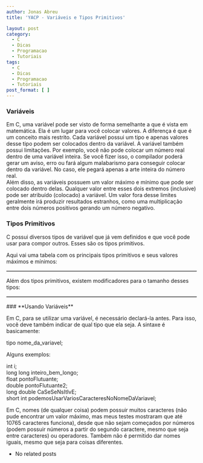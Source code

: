 ```yaml
---
author: Jonas Abreu
title: 'YACP - Variáveis e Tipos Primitivos'

layout: post
category:
  - C
  - Dicas
  - Programacao
  - Tutoriais
tags:
  - C
  - Dicas
  - Programacao
  - Tutoriais
post_format: [ ]
---
```

### **Variáveis**

Em C, uma variável pode ser visto de forma semelhante a que é vista em matemática. Ela é um lugar para você colocar valores. A diferença é que é um conceito mais restrito. Cada variável possui um tipo e apenas valores desse tipo podem ser colocados dentro da variável. A variável também possui limitações. Por exemplo, você não pode colocar um número real dentro de uma variável inteira. Se você fizer isso, o compilador poderá gerar um aviso, erro ou fará algum malabarismo para conseguir colocar dentro da variável. No caso, ele pegará apenas a arte inteira do número real.  
Além disso, as variáveis possuem um valor máximo e mínimo que pode ser colocado dentro delas. Qualquer valor entre esses dois extremos (inclusive) pode ser atribuído (colocado) a variável. Um valor fora desse limites geralmente irá produzir resultados estranhos, como uma multiplicação entre dois números positivos gerando um número negativo.

### **Tipos Primitivos**

C possui diversos tipos de variável que já vem definidos e que você pode usar para compor outros. Esses são os tipos primitivos. 

Aqui vai uma tabela com os principais tipos primitivos e seus valores máximos e mínimos:<table border=1> 

</table> 
Além dos tipos primitivos, existem modificadores para o tamanho desses tipos:<table border=1> 

</table> 
### **Usando Variáveis**

Em C, para se utilizar uma variável, é necessário declará-la antes. Para isso, você deve também indicar de qual tipo que ela seja. A sintaxe é basicamente:

tipo nome\_da\_variavel;

Alguns exemplos:

int i;  
long long inteiro\_bem\_longo;  
float pontoFlutuante;  
double pontoFlutuante2;  
long double CaSeSeNsItIvE;  
short int podemosUsarVariosCaracteresNoNomeDaVariavel;

Em C, nomes (de qualquer coisa) podem possuir muitos caracteres (não pude encontrar um valor máximo, mas meus testes mostraram que até 10765 caracteres funciona), desde que não sejam começados por números (podem possuir números a partir do segundo caractere, mesmo que seja entre caracteres) ou operadores. Também não é permitido dar nomes iguais, mesmo que seja para coisas diferentes. 

*   No related posts

















